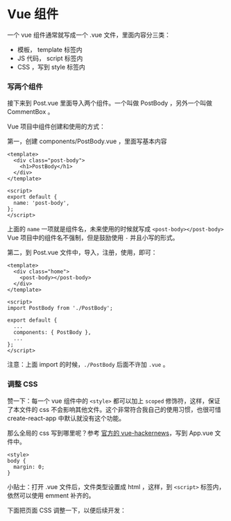 # Vue 组件

一个 vue 组件通常就写成一个 .vue 文件，里面内容分三类：

- 模板， template 标签内
- JS 代码， script 标签内
- CSS ，写到 style 标签内

### 写两个组件

接下来到 Post.vue 里面导入两个组件。一个叫做 PostBody ，另外一个叫做 CommentBox 。

Vue 项目中组件创建和使用的方式：

第一，创建 components/PostBody.vue ，里面写基本内容

```
<template>
  <div class="post-body">
    <h1>PostBody</h1>
  </div>
</template>

<script>
export default {
  name: 'post-body',
};
</script>
```

上面的 `name` 一项就是组件名，未来使用的时候就写成 `<post-body></post-body>` Vue 项目中的组件名不强制，但是鼓励使用 `-` 并且小写的形式。


第二，到 Post.vue 文件中，导入，注册，使用，即可：

```
<template>
  <div class="home">
    <post-body></post-body>
  </div>
</template>

<script>
import PostBody from './PostBody';

export default {
  ...
  components: { PostBody },
  ...
};
</script>

```

注意：上面 import 的时候，`./PostBody` 后面不许加 `.vue` 。




### 调整 CSS

赞一下：每一个 vue 组件中的 `<style>` 都可以加上 `scoped` 修饰符，这样，保证了本文件的 css 不会影响其他文件。这个非常符合我自己的使用习惯，也很可惜 create-react-app 中默认就没有这个功能。


那么全局的 css 写到哪里呢？参考 [官方的 vue-hackernews](https://github.com/vuejs/vue-hackernews-2.0/blob/master/src/App.vue)，写到 App.vue 文件中。

```
<style>
body {
  margin: 0;
}
```

小贴士：打开 .vue 文件后，文件类型设置成 html ，这样，到 `<script>` 标签内，依然可以使用 emment 补齐的。


下面把页面 CSS 调整一下，以便后续开发：
